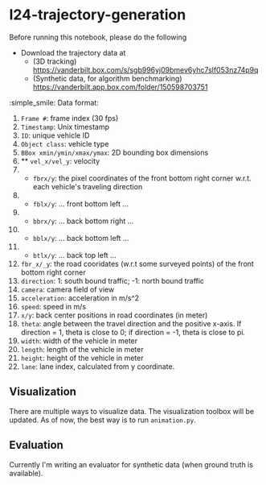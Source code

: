 # I24-trajectory-generation

Before running this notebook, please do the following
- Download the trajectory data at 
    - (3D tracking) https://vanderbilt.box.com/s/sgb996yj09bmev6yhc7slf053nz74p9q
    - (Synthetic data, for algorithm benchmarking) https://vanderbilt.app.box.com/folder/150598703751

:simple_smile:
Data format: 
1. `Frame #`: frame index (30 fps)
2. `Timestamp`: Unix timestamp
3. `ID`: unique vehicle ID
4. `Object class`: vehicle type
5. `BBox xmin/ymin/xmax/ymax`: 2D bounding box dimensions
6. ** `vel_x/vel_y`: velocity
7. * `fbrx/y`: the pixel coordinates of the front bottom right corner w.r.t. each vehicle's traveling direction
8. * `fblx/y`: ... front bottom left ...
9. * `bbrx/y`: ... back bottom right ...
10. * `bblx/y`: ... back bottom left ...
11. * `btlx/y`: ... back top left ...
13. `fbr_x/_y`: the road cooridates (w.r.t some surveyed points) of the front bottom right corner
14. `direction`: 1: south bound traffic; -1: north bound traffic
15. `camera`: camera field of view
16. `acceleration`: acceleration in m/s^2
17. `speed`: speed in m/s
18. `x/y`: back center positions in road coordinates (in meter)
19. `theta`: angle between the travel direction and the positive x-axis. If direction = 1, theta is close to 0; if direction = -1, theta is close to pi.
20. `width`: width of the vehicle in meter
21. `length`: length of the vehicle in meter
22. `height`: height of the vehicle in meter
23. `lane`: lane index, calculated from y coordinate.

## Visualization
There are multiple ways to visualize data. The visualization toolbox will be updated. As of now, the best way is to run `animation.py`.

## Evaluation
Currently I'm writing an evaluator for synthetic data (when ground truth is available).
